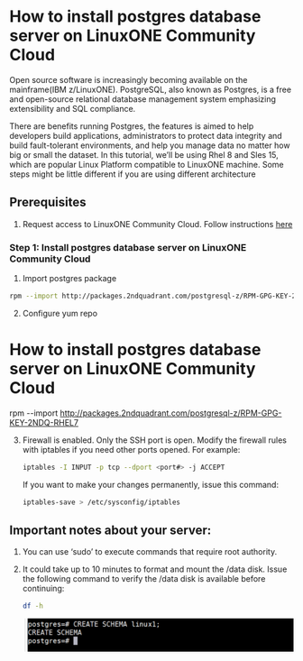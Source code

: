 # How to install postgres database server on LinuxONE Community Cloud
Open source software is increasingly becoming available on the mainframe(IBM z/LinuxONE). PostgreSQL, also known as Postgres, is a free and open-source relational database management system emphasizing extensibility and SQL compliance. 

There are benefits running Postgres, the features is aimed to help developers build applications, administrators to protect data integrity and build fault-tolerant environments, and help you manage data no matter how big or small the dataset.
In this tutorial, we’ll be using Rhel 8 and Sles 15, which are popular Linux Platform compatible to LinuxONE machine. Some steps might be little different if you are using different architecture

## Prerequisites
 1. Request access to LinuxONE Community Cloud. Follow instructions [here](https://github.com/Elvin94/LinuxONE-OSS-CC)


### Step 1: Install postgres database server on LinuxONE Community Cloud
   1. Import postgres package
   ```sh
   rpm --import http://packages.2ndquadrant.com/postgresql-z/RPM-GPG-KEY-2NDQ-RHEL7
   ```
    
   2. Configure yum repo



# How to install postgres database server on LinuxONE Community Cloud


rpm --import http://packages.2ndquadrant.com/postgresql-z/RPM-GPG-KEY-2NDQ-RHEL7

3) Firewall is enabled. Only the SSH port is open.  Modify the firewall rules with iptables if you need other ports opened. For example:
   ```sh
   iptables -I INPUT -p tcp --dport <port#> -j ACCEPT 
   ```
   If you want to make your changes permanently, issue this command:
   ```sh
   iptables-save > /etc/sysconfig/iptables 
   ```
## Important notes about your server:
1) You can use ‘sudo’ to execute commands that require root authority.

2) It could take up to 10 minutes to format and mount the /data disk.  Issue the following command to verify the /data disk is available before continuing:
   ```sh
   df -h 
   ```
   ![alt text](images/create_schema.png "Check /data disk")

